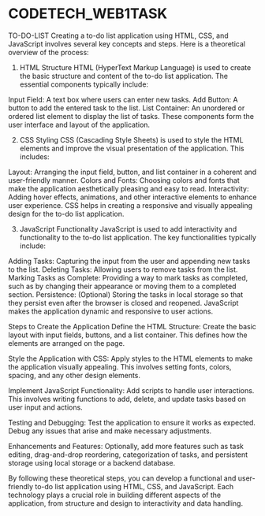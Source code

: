 # CODETECH_WEB1TASK
TO-DO-LIST
Creating a to-do list application using HTML, CSS, and JavaScript involves several key concepts and steps. Here is a theoretical overview of the process:

1. HTML Structure
HTML (HyperText Markup Language) is used to create the basic structure and content of the to-do list application. The essential components typically include:

Input Field: A text box where users can enter new tasks.
Add Button: A button to add the entered task to the list.
List Container: An unordered or ordered list element to display the list of tasks.
These components form the user interface and layout of the application.

2. CSS Styling
CSS (Cascading Style Sheets) is used to style the HTML elements and improve the visual presentation of the application. This includes:

Layout: Arranging the input field, button, and list container in a coherent and user-friendly manner.
Colors and Fonts: Choosing colors and fonts that make the application aesthetically pleasing and easy to read.
Interactivity: Adding hover effects, animations, and other interactive elements to enhance user experience.
CSS helps in creating a responsive and visually appealing design for the to-do list application.

3. JavaScript Functionality
JavaScript is used to add interactivity and functionality to the to-do list application. The key functionalities typically include:

Adding Tasks: Capturing the input from the user and appending new tasks to the list.
Deleting Tasks: Allowing users to remove tasks from the list.
Marking Tasks as Complete: Providing a way to mark tasks as completed, such as by changing their appearance or moving them to a completed section.
Persistence: (Optional) Storing the tasks in local storage so that they persist even after the browser is closed and reopened.
JavaScript makes the application dynamic and responsive to user actions.

Steps to Create the Application
Define the HTML Structure: Create the basic layout with input fields, buttons, and a list container. This defines how the elements are arranged on the page.

Style the Application with CSS: Apply styles to the HTML elements to make the application visually appealing. This involves setting fonts, colors, spacing, and any other design elements.

Implement JavaScript Functionality: Add scripts to handle user interactions. This involves writing functions to add, delete, and update tasks based on user input and actions.

Testing and Debugging: Test the application to ensure it works as expected. Debug any issues that arise and make necessary adjustments.

Enhancements and Features: Optionally, add more features such as task editing, drag-and-drop reordering, categorization of tasks, and persistent storage using local storage or a backend database.

By following these theoretical steps, you can develop a functional and user-friendly to-do list application using HTML, CSS, and JavaScript. Each technology plays a crucial role in building different aspects of the application, from structure and design to interactivity and data handling.
